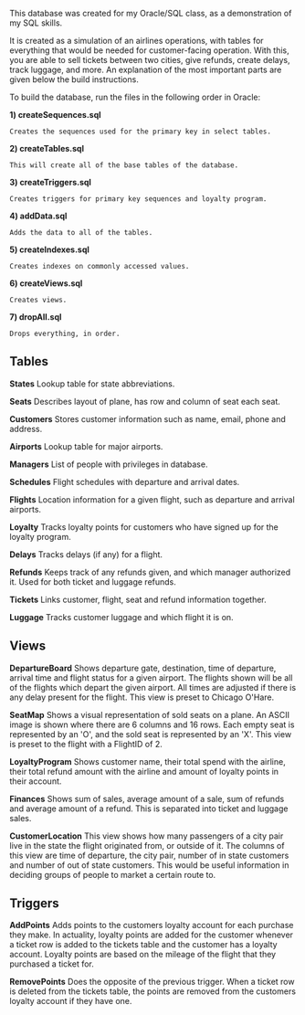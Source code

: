 This database was created for my Oracle/SQL class, as a demonstration of my SQL skills.

It is created as a simulation of an airlines operations, with tables for everything that would be needed for customer-facing operation. With this, you are able to sell tickets between two cities, give refunds, create delays, track luggage, and more. An explanation of the most important parts are given below the build instructions.

To build the database, run the files in the following order in Oracle:

**1) createSequences.sql**

	Creates the sequences used for the primary key in select tables.

**2) createTables.sql**

	This will create all of the base tables of the database.

**3) createTriggers.sql**

	Creates triggers for primary key sequences and loyalty program.

**4) addData.sql**

	Adds the data to all of the tables.

**5) createIndexes.sql**

	Creates indexes on commonly accessed values.
**6) createViews.sql**

	Creates views.
**7) dropAll.sql**

	Drops everything, in order.

  

## Tables

**States**
Lookup table for state abbreviations.

**Seats**
Describes layout of plane, has row and column of seat each seat.

**Customers**
Stores customer information such as name, email, phone and address.

**Airports**
Lookup table for major airports.

**Managers**
List of people with privileges in database.

**Schedules**
Flight schedules with departure and arrival dates.

**Flights**
Location information for a given flight, such as departure and arrival airports.

**Loyalty**
Tracks loyalty points for customers who have signed up for the loyalty program.

**Delays**
Tracks delays (if any) for a flight.

**Refunds**
Keeps track of any refunds given, and which manager authorized it. Used for both ticket and luggage refunds.

**Tickets**
Links customer, flight, seat and refund information together.

**Luggage**
Tracks customer luggage and which flight it is on.
  

## Views

**DepartureBoard**
Shows departure gate, destination, time of departure, arrival time and flight status for a given airport. The flights shown will be all of the flights which depart the given airport. All times are adjusted if there is any delay present for the flight.
This view is preset to Chicago O'Hare.

**SeatMap**
Shows a visual representation of sold seats on a plane. An ASCII image is shown where there are 6 columns and 16 rows. Each empty seat is represented by an 'O', and the sold seat is represented by an 'X'. This view is preset to the flight with a FlightID of 2.

**LoyaltyProgram**
Shows customer name, their total spend with the airline, their total refund amount with the airline and amount of loyalty points in their account.

**Finances**
Shows sum of sales, average amount of a sale, sum of refunds and average amount of a refund. This is separated into ticket and luggage sales.

**CustomerLocation**
This view shows how many passengers of a city pair live in the state the flight originated from, or outside of it. The columns of this view are time of departure, the city pair, number of in state customers and number of out of state customers. This would be useful information in deciding groups of people to market a certain route to.
  

## Triggers

**AddPoints**
Adds points to the customers loyalty account for each purchase they make. In actuality, loyalty points are added for the customer whenever a ticket row is added to the tickets table and the customer has a loyalty account. Loyalty points are based on the mileage of the flight that they purchased a ticket for.

**RemovePoints**
Does the opposite of the previous trigger. When a ticket row is deleted from the tickets table, the points are removed from the customers loyalty account if they have one.